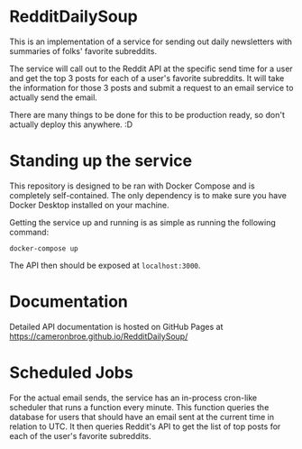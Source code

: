 # RedditDailySoup

This is an implementation of a service for sending out daily newsletters with summaries of folks' favorite subreddits.

The service will call out to the Reddit API at the specific send time for a user and get the top 3 posts for each of a
user's favorite subreddits. It will take the information for those 3 posts and submit a request to an email service to
actually send the email.

There are many things to be done for this to be production ready, so don't actually deploy this anywhere. :D

# Standing up the service

This repository is designed to be ran with Docker Compose and is completely self-contained. The only dependency 
is to make sure you have Docker Desktop installed on your machine.

Getting the service up and running is as simple as running the following command:

`docker-compose up`

The API then should be exposed at `localhost:3000`.

# Documentation

Detailed API documentation is hosted on GitHub Pages at https://cameronbroe.github.io/RedditDailySoup/

# Scheduled Jobs

For the actual email sends, the service has an in-process cron-like scheduler that runs a function every minute.
This function queries the database for users that should have an email sent at the current time in relation to UTC.
It then queries Reddit's API to get the list of top posts for each of the user's favorite subreddits.

